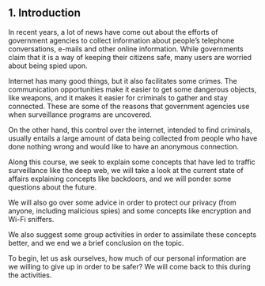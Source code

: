 ## 1. Introduction

In recent years, a lot of news have come out about the efforts of government agencies to collect information about people’s telephone conversations, e-mails and other online information. While governments claim that it is a way of keeping their citizens safe, many users are worried about being spied upon.

Internet has many good things, but it also facilitates some crimes. The communication opportunities make it easier to get some dangerous objects, like weapons, and it makes it easier for criminals to gather and stay connected. These are some of the reasons that government agencies use when surveillance programs are uncovered.

On the other hand, this control over the internet, intended to find criminals, usually entails a large amount of data being collected from people who have done nothing wrong and would like to have an anonymous connection.

Along this course, we seek to explain some concepts that have led to traffic surveillance like the deep web, we will take a look at the current state of affairs explaining concepts like backdoors, and we will ponder some questions about the future.

We will also go over some advice in order to protect our privacy (from anyone, including malicious spies) and some concepts like encryption and Wi-Fi sniffers.

We also suggest some group activities in order to assimilate these concepts better, and we end we a brief conclusion on the topic.

To begin, let us ask ourselves, how much of our personal information are we willing to give up in order to be safer? We will come back to this during the activities.
